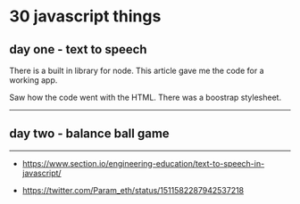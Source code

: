 # 30 javascript things




## day one - text to speech


There is a built in library for node. This article gave me the code for a working app.

Saw how the code went with the HTML. There was a boostrap stylesheet.


***

## day two - balance ball game


***



- https://www.section.io/engineering-education/text-to-speech-in-javascript/


- https://twitter.com/Param_eth/status/1511582287942537218

